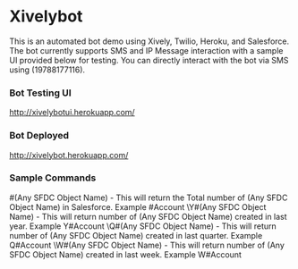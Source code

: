 # Xivelybot

This is an automated bot demo using Xively, Twilio, Heroku, and Salesforce.  The bot currently supports SMS and IP
Message interaction with a sample UI provided below for testing.  You can directly interact with the bot via SMS
using (19788177116).

### Bot Testing UI
http://xivelybotui.herokuapp.com/

### Bot Deployed
http://xivelybot.herokuapp.com/

### Sample Commands

\#(Any SFDC Object Name) - This will return the Total number of (Any SFDC Object Name) in Salesforce. Example #Account
\Y#(Any SFDC Object Name) - This will return number of (Any SFDC Object Name) created in last year. Example Y#Account
\Q#(Any SFDC Object Name) - This will return number of (Any SFDC Object Name) created in last quarter. Example Q#Account
\W#(Any SFDC Object Name) - This will return number of (Any SFDC Object Name) created in last week. Example W#Account